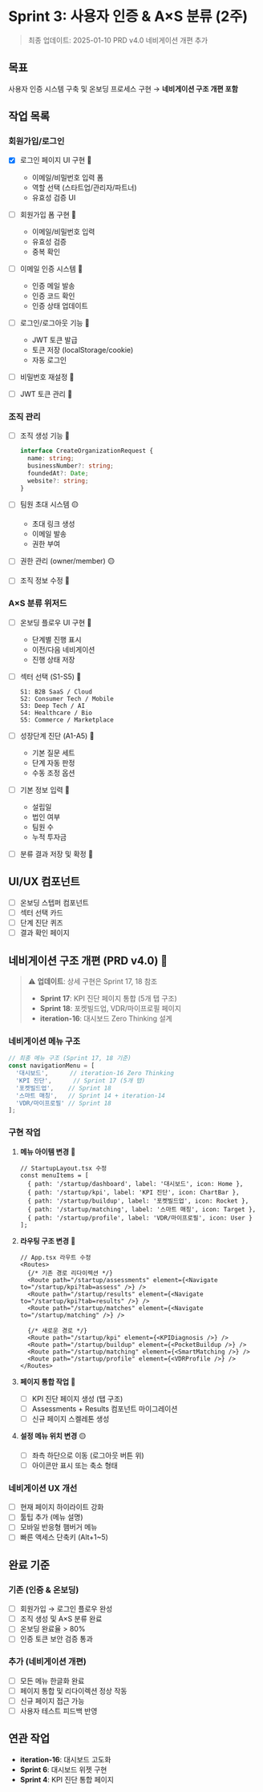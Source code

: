 # Sprint 3: 사용자 인증 & A×S 분류 (2주)

> 최종 업데이트: 2025-01-10
> PRD v4.0 네비게이션 개편 추가

## 목표
사용자 인증 시스템 구축 및 온보딩 프로세스 구현 → **네비게이션 구조 개편 포함**

## 작업 목록

### 회원가입/로그인
- [x] 로그인 페이지 UI 구현 🔴
  - 이메일/비밀번호 입력 폼
  - 역할 선택 (스타트업/관리자/파트너)
  - 유효성 검증 UI
  
- [ ] 회원가입 폼 구현 🔴
  - 이메일/비밀번호 입력
  - 유효성 검증
  - 중복 확인

- [ ] 이메일 인증 시스템 🔴
  - 인증 메일 발송
  - 인증 코드 확인
  - 인증 상태 업데이트

- [ ] 로그인/로그아웃 기능 🔴
  - JWT 토큰 발급
  - 토큰 저장 (localStorage/cookie)
  - 자동 로그인

- [ ] 비밀번호 재설정 🔴
- [ ] JWT 토큰 관리 🔴

### 조직 관리
- [ ] 조직 생성 기능 🔴
  ```typescript
  interface CreateOrganizationRequest {
    name: string;
    businessNumber?: string;
    foundedAt?: Date;
    website?: string;
  }
  ```

- [ ] 팀원 초대 시스템 🟡
  - 초대 링크 생성
  - 이메일 발송
  - 권한 부여

- [ ] 권한 관리 (owner/member) 🟡
- [ ] 조직 정보 수정 🔴

### A×S 분류 위저드
- [ ] 온보딩 플로우 UI 구현 🔴
  - 단계별 진행 표시
  - 이전/다음 네비게이션
  - 진행 상태 저장

- [ ] 섹터 선택 (S1-S5) 🔴
  ```
  S1: B2B SaaS / Cloud
  S2: Consumer Tech / Mobile
  S3: Deep Tech / AI
  S4: Healthcare / Bio
  S5: Commerce / Marketplace
  ```

- [ ] 성장단계 진단 (A1-A5) 🔴
  - 기본 질문 세트
  - 단계 자동 판정
  - 수동 조정 옵션

- [ ] 기본 정보 입력 🔴
  - 설립일
  - 법인 여부
  - 팀원 수
  - 누적 투자금

- [ ] 분류 결과 저장 및 확정 🔴

## UI/UX 컴포넌트
- [ ] 온보딩 스텝퍼 컴포넌트
- [ ] 섹터 선택 카드
- [ ] 단계 진단 퀴즈
- [ ] 결과 확인 페이지

## 네비게이션 구조 개편 (PRD v4.0) 🔴

> ⚠️ **업데이트**: 상세 구현은 Sprint 17, 18 참조
> - **Sprint 17**: KPI 진단 페이지 통합 (5개 탭 구조)
> - **Sprint 18**: 포켓빌드업, VDR/마이프로필 페이지
> - **iteration-16**: 대시보드 Zero Thinking 설계

### 네비게이션 메뉴 구조
```typescript
// 최종 메뉴 구조 (Sprint 17, 18 기준)
const navigationMenu = [
  '대시보드',      // iteration-16 Zero Thinking
  'KPI 진단',      // Sprint 17 (5개 탭)
  '포켓빌드업',    // Sprint 18
  '스마트 매칭',   // Sprint 14 + iteration-14
  'VDR/마이프로필' // Sprint 18
];
```

### 구현 작업
1. **메뉴 아이템 변경** 🔴
   ```tsx
   // StartupLayout.tsx 수정
   const menuItems = [
     { path: '/startup/dashboard', label: '대시보드', icon: Home },
     { path: '/startup/kpi', label: 'KPI 진단', icon: ChartBar },
     { path: '/startup/buildup', label: '포켓빌드업', icon: Rocket },
     { path: '/startup/matching', label: '스마트 매칭', icon: Target },
     { path: '/startup/profile', label: 'VDR/마이프로필', icon: User }
   ];
   ```

2. **라우팅 구조 변경** 🔴
   ```tsx
   // App.tsx 라우트 수정
   <Routes>
     {/* 기존 경로 리다이렉션 */}
     <Route path="/startup/assessments" element={<Navigate to="/startup/kpi?tab=assess" />} />
     <Route path="/startup/results" element={<Navigate to="/startup/kpi?tab=results" />} />
     <Route path="/startup/matches" element={<Navigate to="/startup/matching" />} />
     
     {/* 새로운 경로 */}
     <Route path="/startup/kpi" element={<KPIDiagnosis />} />
     <Route path="/startup/buildup" element={<PocketBuildup />} />
     <Route path="/startup/matching" element={<SmartMatching />} />
     <Route path="/startup/profile" element={<VDRProfile />} />
   </Routes>
   ```

3. **페이지 통합 작업** 🔴
   - [ ] KPI 진단 페이지 생성 (탭 구조)
   - [ ] Assessments + Results 컴포넌트 마이그레이션
   - [ ] 신규 페이지 스켈레톤 생성

4. **설정 메뉴 위치 변경** 🟡
   - [ ] 좌측 하단으로 이동 (로그아웃 버튼 위)
   - [ ] 아이콘만 표시 또는 축소 형태

### 네비게이션 UX 개선
- [ ] 현재 페이지 하이라이트 강화
- [ ] 툴팁 추가 (메뉴 설명)
- [ ] 모바일 반응형 햄버거 메뉴
- [ ] 빠른 액세스 단축키 (Alt+1~5)

## 완료 기준

### 기존 (인증 & 온보딩)
- [ ] 회원가입 → 로그인 플로우 완성
- [ ] 조직 생성 및 A×S 분류 완료
- [ ] 온보딩 완료율 > 80%
- [ ] 인증 토큰 보안 검증 통과

### 추가 (네비게이션 개편)
- [ ] 모든 메뉴 한글화 완료
- [ ] 페이지 통합 및 리다이렉션 정상 작동
- [ ] 신규 페이지 접근 가능
- [ ] 사용자 테스트 피드백 반영

## 연관 작업
- **iteration-16**: 대시보드 고도화
- **Sprint 6**: 대시보드 위젯 구현
- **Sprint 4**: KPI 진단 통합 페이지
